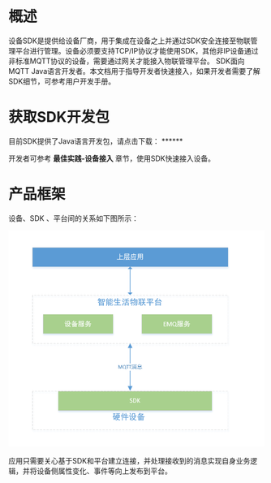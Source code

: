 # 概述

设备SDK是提供给设备厂商，用于集成在设备之上并通过SDK安全连接至物联管理平台进行管理。设备必须要支持TCP/IP协议才能使用SDK，其他非IP设备通过非标准MQTT协议的设备，需要通过网关才能接入物联管理平台。
SDK面向MQTT Java语言开发者。本文档用于指导开发者快速接入，如果开发者需要了解SDK细节，可参考用户开发手册。

# 获取SDK开发包
目前SDK提供了Java语言开发包，请点击下载： ******

开发者可参考 **最佳实践-设备接入** 章节，使用SDK快速接入设备。



# 产品框架
设备、SDK 、平台间的关系如下图所示：

![产品框架图](../../../../image/IoT/IoT-Estate/Developer-Guide/Introduction-Ark.png)

应用只需要关心基于SDK和平台建立连接，并处理接收到的消息实现自身业务逻辑，并将设备侧属性变化、事件等向上发布到平台。

